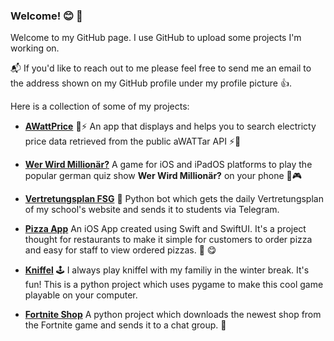 ### Welcome! 😊 👋

<!--
**sp4c38/sp4c38** is a ✨ _special_ ✨ repository because its `README.md` (this file) appears on your GitHub profile.

Here are some ideas to get you started:

- 🔭 I’m currently working on ...
- 🌱 I’m currently learning ...
- 👯 I’m looking to collaborate on ...
- 🤔 I’m looking for help with ...
- 💬 Ask me about ...
- 📫 How to reach me: ...
- 😄 Pronouns: ...
- ⚡ Fun fact: ...
-->

Welcome to my GitHub page. I use GitHub to upload some projects I'm working on.

📬 If you'd like to reach out to me please feel free to send me an email to the address shown on my GitHub profile under my profile picture 👍.

Here is a collection of some of my projects:
- **[AWattPrice](https://github.com/sp4c38/AWattPrice)** 🔋⚡️ An app that displays and helps you to search electricty price data retrieved from the public aWATTar API ⚡️🔋

- **[Wer Wird Millionär?](https://github.com/sp4c38/WerWirdMillionaer)** A game for iOS and iPadOS platforms to play the popular german quiz show **Wer Wird Millionär?** on your phone 📱🎮

- **[Vertretungsplan FSG](https://github.com/sp4c38/vertretungsplan-fsg)** 📆 Python bot which gets the daily Vertretungsplan of my school's website and sends it to students via Telegram.

- **[Pizza App](https://github.com/sp4c38/PizzaApp)** An iOS App created using Swift and SwiftUI. It's a project thought for restaurants to make it simple for customers to order pizza and easy for staff to view ordered pizzas. 🍕 😋

- **[Kniffel](https://github.com/sp4c38/kniffel)** 🕹 I always play kniffel with my familiy in the winter break. It's fun! This is a python project which uses pygame to make this cool game playable on your computer.

- **[Fortnite Shop](https://github.com/sp4c38/fortnite_shop)** A python project which downloads the newest shop from the Fortnite game and sends it to a chat group. 👾
